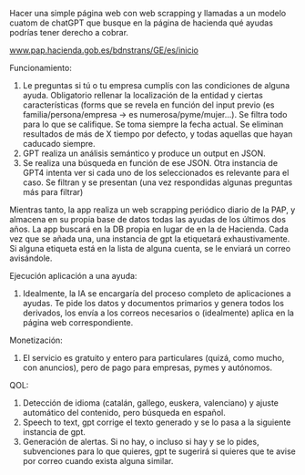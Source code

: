 Hacer una simple página web con web scrapping y llamadas a un modelo cuatom de chatGPT que busque en la página de hacienda qué ayudas podrías tener derecho a cobrar.

www.pap.hacienda.gob.es/bdnstrans/GE/es/inicio

Funcionamiento:
1. Le preguntas si tú o tu empresa cumplís con las condiciones de alguna ayuda. Obligatorio rellenar la localización de la entidad y ciertas características (forms que se revela en función del input previo (es familia/persona/empresa -> es numerosa/pyme/mujer...). Se filtra todo para lo que se califique. Se toma siempre la fecha actual. Se eliminan resultados de más de X tiempo por defecto, y todas aquellas que hayan caducado siempre.
2. GPT realiza un análisis semántico y produce un output en JSON.
3. Se realiza una búsqueda en función de ese JSON. Otra instancia de GPT4 intenta ver si cada uno de los seleccionados es relevante para el caso. Se filtran y se presentan (una vez respondidas algunas preguntas más para filtrar)


Mientras tanto, la app realiza un web scrapping periódico diario de la PAP, y almacena en su propia base de datos todas las ayudas de los últimos dos años. La app buscará en la DB propia en lugar de en la de Hacienda. Cada vez que se añada una, una instancia de gpt la etiquetará exhaustivamente. Si alguna etiqueta está en la lista de alguna cuenta, se le enviará un correo avisándole. 

Ejecución aplicación a una ayuda:
1. Idealmente, la IA se encargaría del proceso completo de aplicaciones a ayudas. Te pide los datos y documentos primarios y genera todos los derivados, los envía a los correos necesarios o (idealmente) aplica en la página web correspondiente.

Monetización:
1. El servicio es gratuito y entero para particulares (quizá, como mucho, con anuncios), pero de pago para empresas, pymes y autónomos.

QOL:
1. Detección de idioma (catalán, gallego, euskera, valenciano) y ajuste automático del contenido, pero búsqueda en español.
2. Speech to text, gpt corrige el texto generado y se lo pasa a la siguiente instancia de gpt.
3. Generación de alertas. Si no hay, o incluso si hay y se lo pides, subvenciones para lo que quieres, gpt te sugerirá si quieres que te avise por correo cuando exista alguna similar. 